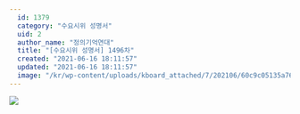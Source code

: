 ```yaml
---
  id: 1379
  category: "수요시위 성명서"
  uid: 2
  author_name: "정의기억연대"
  title: "[수요시위 성명서] 1496차"
  created: "2021-06-16 18:11:57"
  updated: "2021-06-16 18:11:57"
  image: "/kr/wp-content/uploads/kboard_attached/7/202106/60c9c05135a766701769.jpg"
---
```

![](/kr/wp-content/uploads/kboard_attached/7/202106/60c9c05135a766701769.jpg)